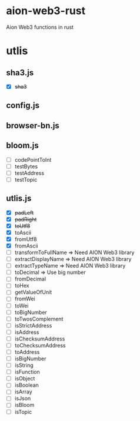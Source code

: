 # aion-web3-rust
Aion Web3 functions in rust

# utlis

## sha3.js

- [x] ~~sha3~~

## config.js	

<!-- Should I add anything? -->

## browser-bn.js

<!-- Figurte out how to write bignumber in rust -->

## bloom.js

- [ ] codePointToInt
- [ ] testBytes
- [ ] testAddress
- [ ] testTopic

## utlis.js

- [x] ~~padLeft~~
- [x] ~~padRight~~
- [x] ~~toUtf8~~
- [x] toAscii
- [x] fromUtf8
- [x] fromAscii
- [ ] transformToFullName => Need AION Web3 library
- [ ] extractDisplayName => Need AION Web3 library
- [ ] extractTypeName => Need AION Web3 library
- [ ] toDecimal => Use big number
- [ ] fromDecimal
- [ ] toHex
- [ ] getValueOfUnit
- [ ] fromWei
- [ ] toWei
- [ ] toBigNumber
- [ ] toTwosComplement
- [ ] isStrictAddress
- [ ] isAddress
- [ ] isChecksumAddress
- [ ] toChecksumAddress
- [ ] toAddress
- [ ] isBigNumber
- [ ] isString
- [ ] isFunction
- [ ] isObject
- [ ] isBoolean
- [ ] isArray
- [ ] isJson
- [ ] isBloom
- [ ] isTopic